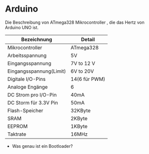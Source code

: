 # Arduino
Die Beschreibung von ATmega328 Mikrocontroller , die das Hertz von Arduino UNO ist. 

| Bezeichnung             | Detail       |
| ------------------      | ------------ |
| Mikrocontroller         | ATmega328    | 
| Arbeitsspannung         | 5V           |
| Eingangsspannung        | 7V to 12 V   |
| Eingangsspannung(Limit) | 6V to 20V    |
| Digitale I/O-Pins       | 14(6 für PWM)|
| Analoge Engänge         | 6            |
| DC Strom pro I/O-Pin    | 40mA         |
| DC Storm für 3.3V Pin   |  50mA        |
| Flash-Speicher          | 32KByte      |
| SRAM                    | 2KByte       |
| EEPROM                  | 1KByte       |
| Taktrate                | 16MHz        |


* Was genau ist ein Bootloader? 
